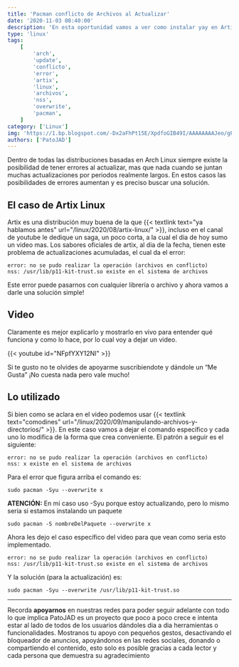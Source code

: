 ```yaml
---
title: 'Pacman conflicto de Archivos al Actualizar'
date: '2020-11-03 08:40:00'
description: 'En esta oportunidad vamos a ver como instalar yay en Artix linux'
type: 'linux'
tags:
    [
        'arch',
        'update',
        'conflicto',
        'error',
        'artix',
        'linux',
        'archivos',
        'nss',
        'overwrite',
        'pacman',
    ]
category: ['Linux']
img: 'https://1.bp.blogspot.com/-Dx2aFhPt15E/XpdfoGIB49I/AAAAAAAAJeo/gPrQbF9IOjEPK8jAYiO-_JeuEM6OZvg8ACPcBGAsYHg/s1600/Error%2Bal%2Bconfirmar%2Bla%2Btransacci%25C3%25B3n.png'
authors: ['PatoJAD']
---
```


Dentro de todas las distribuciones basadas en Arch Linux siempre existe la posibilidad de tener errores al actualizar, mas que nada cuando se juntan muchas actualizaciones por periodos realmente largos. En estos casos las posibilidades de errores aumentan y es preciso buscar una solución.

## El caso de Artix Linux

Artix es una distribución muy buena de la que {{< textlink text="ya hablamos antes" url="/linux/2020/08/artix-linux/" >}}, incluso en el canal de youtube le dedique un saga, un poco corta, a la cual el dia de hoy sumo un video mas. Los sabores oficiales de artix, al dia de la fecha, tienen este problema de actualizaciones acumuladas, el cual da el error:

    error: no se pudo realizar la operación (archivos en conflicto)
    nss: /usr/lib/p11-kit-trust.so existe en el sistema de archivos

Este error puede pasarnos con cualquier librería o archivo y ahora vamos a darle una solución simple!

## Video

Claramente es mejor explicarlo y mostrarlo en vivo para entender qué funciona y como lo hace, por lo cual voy a dejar un video.

{{< youtube id="NFpfYXY12NI" >}}

Si te gusto no te olvides de apoyarme suscribiendote y dándole un “Me Gusta” ¡No cuesta nada pero vale mucho!

## Lo utilizado

Si bien como se aclara en el video podemos usar {{< textlink text="comodines" url="/linux/2020/09/manipulando-archivos-y-directorios/" >}}. En este caso vamos a dejar el comando específico y cada uno lo modifica de la forma que crea conveniente. El patrón a seguir es el siguiente:

    error: no se pudo realizar la operación (archivos en conflicto)
    nss: x existe en el sistema de archivos

Para el error que figura arriba el comando es:

    sudo pacman -Syu --overwrite x

**ATENCIÓN:** En mi caso uso -Syu porque estoy actualizando, pero lo mismo seria si estamos instalando un paquete

    sudo pacman -S nombreDelPaquete --overwrite x

Ahora les dejo el caso específico del video para que vean como seria esto implementado.

    error: no se pudo realizar la operación (archivos en conflicto)
    nss: /usr/lib/p11-kit-trust.so existe en el sistema de archivos

Y la solución (para la actualización) es:

    sudo pacman -Syu --overwrite /usr/lib/p11-kit-trust.so

---

Recorda **apoyarnos** en nuestras redes para poder seguir adelante con todo lo que implica PatoJAD es un proyecto que poco a poco crece e intenta estar al lado de todos de los usuarios dándoles dia a dia herramientas o funcionalidades. Mostranos tu apoyo con pequeños gestos, desactivando el bloqueador de anuncios, apoyándonos en las redes sociales, donando o compartiendo el contenido, esto solo es posible gracias a cada lector y cada persona que demuestra su agradecimiento
